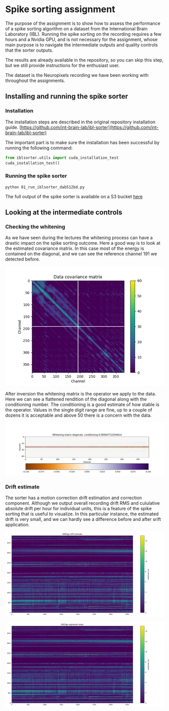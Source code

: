 # Spike sorting assignment

The purpose of the assignment is to show how to assess the performance of a spike sorting algorithm on a dataset from the International Brain Laboratory (IBL).
Running the spike sorting on the recording requires a few hours and a Nvidia GPU, and is not necessary for the assignment, whose main purpose
is to navigate the intermediate outputs and quality controls that the sorter outputs.

The results are already available in the repository, so you can skip this step, but we still provide instructions for the enthusiast user.

The dataset is the Neuropixels recording we have been working with throughout the assignments.


## Installing and running the spike sorter

### Installation

The installation steps are described in the original repository installation guide.
[https://github.com/int-brain-lab/ibl-sorter](https://github.com/int-brain-lab/ibl-sorter)

The important part is to make sure the installation has been successful by running the following command:

```python
from iblsorter.utils import cuda_installation_test
cuda_installation_test()
```

### Running the spike sorter
````shell
python 01_run_iblsorter_dab512bd.py
````
The full output of the spike sorter is available on a S3 bucket [here](https://ibl-brain-wide-map-public.s3.amazonaws.com/index.html#spikesorting/dab512bd-a02d-4c1f-8dbc-9155a163efc0/)

## Looking at the intermediate controls

### Checking the whitening 
As we have seen during the lectures the whitening process can have a drastic impact on the spike sorting outcome. 
Here a good way is to look at the estimated covariance matrix. In this case most of the energy is contained on the diagonal, and we can see the reference channel 191 we detected before.

![Covariance matrix](/viewephys/assets/_iblqc_.covariance_matrix.png)

After inversion the whitening matrix is the operator we apply to the data. Here we can see a flattened rendition of the diagonal along with the conditioning number.
The conditioning is a good estimate of how stable is the operator. Values in the single digit range are fine, up to a couple of dozens it is acceptable and above 50 there is a concern with the data. 

![Whitening matrix diagonal](/viewephys/assets/_iblqc_.whitening_matrix.png)

### Drift estimate
The sorter has a motion correction drift estimation and correction component.  Although we output overall recording drift RMS  and cululative absolute drift per hour for individual units, this is a feature of the spike sorting that is useful to visualize.
In this particular instance, the estimated drift is very small, and we can hardly see a difference before and after srift application.

![Drift estimate](/viewephys/assets/_iblqc_.drift_estimate.png)

![Drift registered raster](/viewephys/assets/_iblqc_.drift_registered.png)
